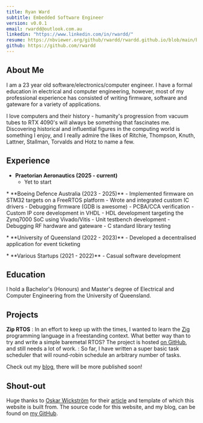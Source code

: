 ```yaml
---
title: Ryan Ward
subtitle: Embedded Software Engineer
version: v0.0.1
email: rwardd@outlook.com.au
linkedin: "https://www.linkedin.com/in/rwardd/"
resume: https://nbviewer.org/github/rwardd/rwardd.github.io/blob/main/badResumePleaseUpdate.pdf
github: https://github.com/rwardd
---
```


## About Me
I am a 23 year old software/electronics/computer engineer. I have a formal education in electrical 
and computer engineering, however, most of my professional experience has consisted of writing firmware,
software and gateware for a variety of applications. 

I love computers and their history - humanity's
progression from vacuum tubes to RTX 4090's will always be something that fascinates me. Discovering 
historical and influential figures in the computing world is something I enjoy, and I really admire the likes of 
Ritchie, Thompson, Knuth, Lattner, Stallman, Torvalds and Hotz to name a few.

## Experience
* **Praetorian Aeronautics (2025 - current)**
    - Yet to start
<p></p>
* **Boeing Defence Australia (2023 - 2025)**
    - Implemented firmware on STM32 targets on a FreeRTOS platform
    - Wrote and integrated custom IC drivers
    - Debugging firmware (GDB is awesome)
    - PCBA/CCA verification
    - Custom IP core development in VHDL
    - HDL development targeting the Zynq7000 SoC using Vivado/Vitis
    - Unit testbench development
    - Debugging RF hardware and gateware
    - C standard library testing
<p></p>
* **University of Queensland (2022 - 2023)**
    - Developed a decentralised application for event ticketing
<p></p>
* **Various Startups (2021 - 2022)**
    - Casual software development

## Education
I hold a Bachelor's (Honours) and Master's degree of Electrical and Computer Engineering from the University of Queensland.

## Projects
**Zip RTOS**
: In an effort to keep up with the times, I wanted to learn the [Zig](https://ziglang.org/) programming language in a freestanding context.
What better way than to try and write a simple baremetal RTOS? The project is hosted [on GitHub](https://github.com/rwardd/zip), and still needs a lot of work.
: So far, I have written a super basic task scheduler that will round-robin schedule an arbitrary number of tasks. 

Check out my [blog](blog/blog.html), there will be more published soon!

## Shout-out
Huge thanks to [Oskar Wickström](https://x.com/owickstrom) for their [article](https://owickstrom.github.io/the-monospace-web/) and template of which this website is built from.
The source code for this website, and my blog, can be found on [my GitHub](https://github.com/rwardd/rwardd.github.io).
